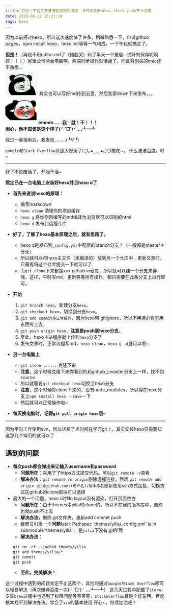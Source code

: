 ```yaml
---
title: 总结一下这几天搭博客遇到的问题：多终端更新hexo，thems push不上去等
date: 2018-03-22 15:21:24
tags: hexo
---
```

因为以前搭过hexo，所以这次速度快了许多，稍微熟悉一下，申请github pages，npm install hexo，hexo init等等一气呵成，一下午也就搞定了。

**但是！**（再也不用editor.md了（捂脸哭）码了半天一个重启...说好的保存呢啊摔！！！）家里公司两台电脑啊，两端同步操作就懵逼了，而且对刚买的mac还不熟悉...  
![](/assets/images/11264410-85c864b78cff126e.jpg)
其实也可以写好md传到云盘，然后到家down下来发布。。。  
<img src="/assets/images/11264410-febcbec4a270819f.jpg" width="100"/>
**emmm......我！就！不！！！  
闹心，他不应该是这个样子(╯‵□′)╯︵┻━┻**

经过一番搜索后，我发现.........(*╹▽╹*)
<!-- more -->
`google`和`Stack Overflow`真是太好用了(づ｡◕‿‿◕｡)づ撒花~， 什么渣渣百度，哼~

---
好了不说废话了，开始干活~


**假定已在一台电脑上安装好hexo并且hexo d了**

+ **首先来说说hexo的原理：**
    * 编写markdown
    * `hexo clean` 清理你的项目缓存
    * `hexo g` 将你刚刚编写的md编译为浏览器可以识别的html
    * `hexo d` 发布到远程仓库

+ **好了，了解了hexo基本原理之后，就有思路了。**
    + hexo d是发布到`_config.yml`中配置的branch分支上（一般都是master主分支）
    + 所以就可以将hexo主文件（未编译的）放到另一个仓库中，更新文章时，只需再将这个仓库提交一下就可以了
    + 而`git clone`下来都是xxx.github.io仓库，所以就可以建一个分支来存储，这样，平时写md，更新等等所有操作，都只需要在此条分支上进行即可。

+ **开始**
    1. `git branch hexo`，新建分支`hexo`。
    2. `git checkout hexo`，切换到分支`hexo`。
    2. `git add commit等正常操作`，因为hexo带.gitignore，所以不用担心将无用东西传上去。
    3. `git push origin hexo`，**注意是push到hexo分支**。
    4. 至此，hexo主站程序就上传到`hexo`分支了
    5. 发布文章时，正常流程写md，`hexo clean`，`hexo g -d`就可以啦~

+ **另一台电脑上**
    + `git clone ......` 克隆下来
    + **注意**，这个时候克隆下来你看到的和github上master分支上一样，找不到source
    + 所以就需要`git checkout hexo`切换至hexo分支
    + **注意**，这个时候你clone下来的，没有node_modules，所以得在hexo分支上`npm install hexo --save`一下
    + 然后就可以正常操作啦~
+ **每天换电脑时，记得`git pull origin hexo`哦~**

---
因为平时工作使用svn，所以话费了点时间在学习git上，其实安装hexo只需要知道那几个常用的就可以了
## 遇到的问题
* **每次push都会弹出来让输入username和password**
    * **问题所在**：采用了了https方式提交代码。可以`git remote -v`查看
    * **解决办法**：`git remote rm origin`删除远程连接，然后
    `git remote add origin git@github.com:(用户名)/版本库名`重新使用ssh方式连接，切换方式在github的clone那块可以选择
* 最大的一个问题，hexo s时No layout没有渲染，打开页面空白
    * **问题所在**：由于themes中yilia时clone的，所以不在我的版本库中，自然也就push不上去
    * **解决办法**，删除.git文件夹，重新add commit push
    * 继而又引发一个**问题**fatal: Pathspec ‘themes/yilia/_config.yml’ is in submodule ‘themes/yilia’ ，是`yilia`下没有.git所致
    * **解决办法**：
    ```
    git rm -rf --cached themes/yilia
    git add themes/yilia/*
    git commit
    git push
    ```
    * **至此，完美解决！**
    
 这个过程中遇到的问题肯定不止这两个，其他的通过`Google`/`Stack Overflow`都可以轻易解决（再次嫌弃百度一次(╯‵□′)╯︵┻━┻）
 这几天过程中配置了`iterm`，安装`brew`过程中也遇到了权限问题等等等等，`stackoverflow`真是个好东西，百度根本找不到解决办法。学会了`vim`的基本使用
开心~，继续加油吧！
